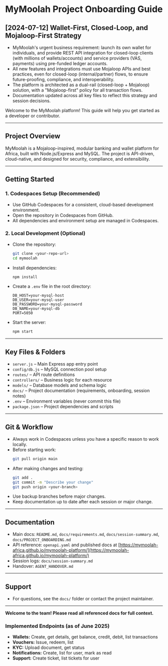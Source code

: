 # MyMoolah Project Onboarding Guide

## [2024-07-12] Wallet-First, Closed-Loop, and Mojaloop-First Strategy
- MyMoolah's urgent business requirement: launch its own wallet for individuals, and provide REST API integration for closed-loop clients (with millions of wallets/accounts) and service providers (VAS, payments) using pre-funded ledger accounts.
- All new features and integrations must use Mojaloop APIs and best practices, even for closed-loop (internal/partner) flows, to ensure future-proofing, compliance, and interoperability.
- The platform is architected as a dual-rail (closed-loop + Mojaloop) solution, with a "Mojaloop-first" policy for all transaction flows.
- Documentation updated across all key files to reflect this strategy and session decisions.

Welcome to the MyMoolah platform! This guide will help you get started as a developer or contributor.

---

## Project Overview

MyMoolah is a Mojaloop-inspired, modular banking and wallet platform for Africa, built with Node.js/Express and MySQL. The project is API-driven, cloud-native, and designed for security, compliance, and extensibility.

---

## Getting Started

### 1. Codespaces Setup (Recommended)

- Use GitHub Codespaces for a consistent, cloud-based development environment.
- Open the repository in Codespaces from GitHub.
- All dependencies and environment setup are managed in Codespaces.

### 2. Local Development (Optional)

- Clone the repository:
  ```bash
  git clone <your-repo-url>
  cd mymoolah
  ```
- Install dependencies:
  ```bash
  npm install
  ```
- Create a `.env` file in the root directory:
  ```env
  DB_HOST=your-mysql-host
  DB_USER=your-mysql-user
  DB_PASSWORD=your-mysql-password
  DB_NAME=your-mysql-db
  PORT=5050
  ```
- Start the server:
  ```bash
  npm start
  ```

---

## Key Files & Folders

- `server.js` – Main Express app entry point
- `config/db.js` – MySQL connection pool setup
- `routes/` – API route definitions
- `controllers/` – Business logic for each resource
- `models/` – Database models and schema logic
- `docs/` – Project documentation (requirements, onboarding, session notes)
- `.env` – Environment variables (never commit this file)
- `package.json` – Project dependencies and scripts

---

## Git & Workflow

- Always work in Codespaces unless you have a specific reason to work locally.
- Before starting work:  
  ```bash
  git pull origin main
  ```
- After making changes and testing:  
  ```bash
  git add .
  git commit -m "Describe your change"
  git push origin <your-branch>
  ```
- Use backup branches before major changes.
- Keep documentation up to date after each session or major change.

---

## Documentation

- Main docs: `README.md`, `docs/requirements.md`, `docs/session-summary.md`, `docs/PROJECT_ONBOARDING.md`
- API reference: `openapi.yaml` and published docs at [https://mymoolah-africa.github.io/mymoolah-platform/](https://mymoolah-africa.github.io/mymoolah-platform/)
- Session logs: `docs/session-summary.md`
- Handover: `AGENT_HANDOVER.md`

---

## Support

- For questions, see the `docs/` folder or contact the project maintainer.

---

**Welcome to the team! Please read all referenced docs for full context.**

### Implemented Endpoints (as of June 2025)
- **Wallets:** Create, get details, get balance, credit, debit, list transactions
- **Vouchers:** Issue, redeem, list
- **KYC:** Upload document, get status
- **Notifications:** Create, list for user, mark as read
- **Support:** Create ticket, list tickets for user
